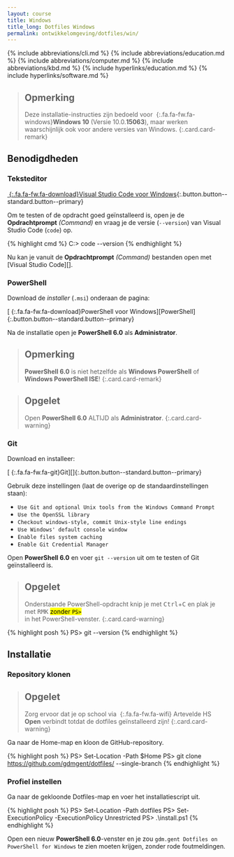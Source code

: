 ```yaml
---
layout: course
title: Windows
title_long: Dotfiles Windows
permalink: ontwikkelomgeving/dotfiles/win/
---
```

{% include abbreviations/cli.md %}
{% include abbreviations/education.md %}
{% include abbreviations/computer.md %}
{% include abbreviations/kbd.md %}
{% include hyperlinks/education.md %}
{% include hyperlinks/software.md %}

> Opmerking
> ---
> Deze installatie-instructies zijn bedoeld voor *&nbsp;*{:.fa.fa-fw.fa-windows}**Windows 10** (Versie 10.0.**15063**), maar werken waarschijnlijk ook voor andere versies van Windows.
{:.card.card-remark}

Benodigdheden
-------------

### Teksteditor

[*&nbsp;*{:.fa.fa-fw.fa-download}Visual Studio Code voor Windows](https://code.visualstudio.com/download){:.button.button--standard.button--primary}

Om te testen of de opdracht goed geïnstalleerd is, open je de **Opdrachtprompt** *(Command)* en vraag je de versie (`--version`) van Visual Studio Code (`code`) op. 

{% highlight cmd %}
C:> code --version
{% endhighlight %}

Nu kan je vanuit de **Opdrachtprompt** *(Command)* bestanden open met [Visual Studio Code][].

### PowerShell

Download de *installer* (`.msi`) onderaan de pagina:

[*&nbsp;*{:.fa.fa-fw.fa-download}PowerShell voor Windows][PowerShell]{:.button.button--standard.button--primary}

Na de installatie open je **PowerShell 6.0** als **Administrator**.

> Opmerking
> ---
> **PowerShell 6.0** is niet hetzelfde als **Windows PowerShell** of **Windows PowerShell ISE**!
{:.card.card-remark}

> Opgelet
> ---
> Open **PowerShell 6.0** ALTIJD als **Administrator**.
{:.card.card-warning}

### Git

Download en installeer:

[*&nbsp;*{:.fa.fa-fw.fa-git}Git][]{:.button.button--standard.button--primary}

Gebruik deze instellingen (laat de overige op de standaardinstellingen staan):

 - `Use Git and optional Unix tools from the Windows Command Prompt`
 - `Use the OpenSSL library`
 - `Checkout windows-style, commit Unix-style line endings`
 - `Use Windows' default console window`
 - `Enable files system caching`
 - `Enable Git Credential Manager`

Open **PowerShell 6.0** en voer `git --version` uit om te testen of Git geïnstalleerd is.

> Opgelet
> ---
> Onderstaande PowerShell-opdracht knip je met <kbd>Ctrl</kbd>+<kbd>C</kbd> en plak je met <kbd>RMK</kbd> <mark class="marker--underline marker--yellow">zonder <code>PS&gt; </code> </mark> in het PowerShell-venster.
{:.card.card-warning}

{% highlight posh %}
PS> git --version
{% endhighlight %}

Installatie
-----------

### Repository klonen

> Opgelet
> ---
> Zorg ervoor dat je op school via *&nbsp;*{:.fa.fa-fw.fa-wifi} Artevelde HS **Open** verbindt totdat de dotfiles geïnstalleerd zijn!
{:.card.card-warning}

Ga naar de Home-map en kloon de GitHub-repository.

{% highlight posh %}
PS> Set-Location -Path $Home
PS> git clone https://github.com/gdmgent/dotfiles/ --single-branch
{% endhighlight %}

### Profiel instellen

Ga naar de gekloonde Dotfiles-map en voer het installatiescript uit.

{% highlight posh %}
PS> Set-Location -Path dotfiles
PS> Set-ExecutionPolicy -ExecutionPolicy Unrestricted
PS> .\install.ps1
{% endhighlight %}

Open een nieuw **PowerShell 6.0**-venster en je zou `gdm.gent Dotfiles on PowerShell for Windows` te zien moeten krijgen, zonder rode foutmeldingen.
